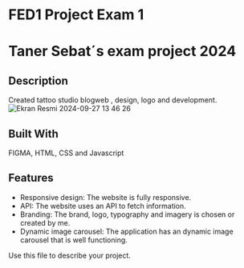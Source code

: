 
# FED1 Project Exam 1

# Taner Sebat´s exam project 2024

## Description 
Created tattoo studio blogweb , design, logo and development.
![Ekran Resmi 2024-09-27 13 46 26](https://github.com/user-attachments/assets/f3710d2c-5f10-4750-a77f-225ba17b009b)

## Built With
FIGMA,
HTML, CSS and 
Javascript

## Features
- Responsive design: The website is fully responsive.
- API: The website uses an API to fetch information.
- Branding: The brand, logo, typography and imagery is chosen or created by me.
- Dynamic image carousel: The application has an dynamic image carousel that is well functioning.

Use this file to describe your project.
